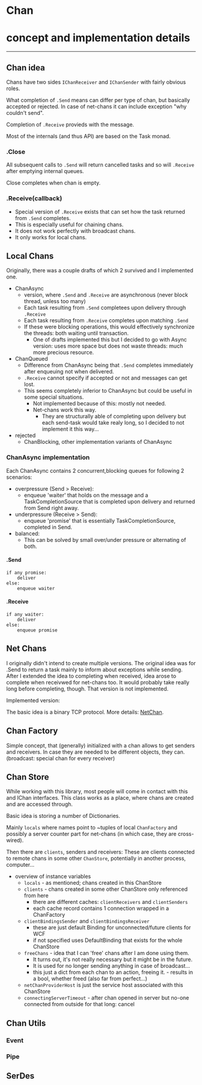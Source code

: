 Chan
====
# concept and implementation details
-----

## Chan idea
Chans have two sides `IChanReceiver` and `IChanSender` with fairly obvious roles.

What completion of `.Send` means can differ per type of chan, but basically accepted or rejected. In case of net-chans it can include exception "why couldn't send".

Completion of `.Receive` provieds with the message.

Most of the internals (and thus API) are based on the Task monad.

### .Close
All subsequent calls to `.Send` will return cancelled tasks and so will `.Receive` after emptying internal queues.

Close completes when chan is empty.

### .Receive(callback)
- Special version of `.Receive` exists that can set how the task returned from `.Send` completes.
- This is especially useful for chaining chans.
- It does not work perfectly with broadcast chans.
- It only works for local chans.

## Local Chans
Originally, there was a couple drafts of which 2 survived and I implemented one.
- ChanAsync
    - version, where `.Send` and `.Receive` are asynchronous (never block thread, unless too many)
    - Each task resulting from `.Send` completees upon delivery through `.Receive`
    - Each task resulting from `.Receive` completes upon matching `.Send`
    - If these were blocking operations, this would effectively synchronize the threads: both waiting until transaction.
        - One of drafts implemented this but I decided to go with Async version: uses more space but does not waste threads: much more precious resource.
- ChanQueued
    - Difference from ChanAsync being that `.Send` completes immediately after enqueuing not when delivered.
    - `.Receive` cannot specify if accepted or not and messages can get lost.
    - This seems completely inferior to ChanAsync but could be useful in some special situations.
        - Not implemented because of this: mostly not needed.
        - Net-chans work this way.
            - They are structurally able of completing upon delivery but each send-task would take realy long, so I decided to not implement it this way...
- rejected
    - ChanBlocking, other implementation variants of ChanAsync

### ChanAsync implementation

Each ChanAsync contains 2 concurrent,blocking queues for following 2 scenarios:
- overpressure (Send > Receive):
    - enqueue 'waiter' that holds on the message and a TaskCompletionSource that is completed upon delivery and returned from Send right away.
- underpressure (Receive > Send):
    - enqueue 'promise' that is essentially TaskCompletionSource, completed in Send.
- balanced:
    - This can be solved by small over/under pressure or alternating of both.

#### .Send
    if any promise:
        deliver
    else:
        enqueue waiter
#### .Receive
    if any waiter:
        deliver
    else:
        enqueue promise


## Net Chans
I originally didn't intend to create multiple versions. The original idea was for .Send to return a task mainly to inform about exceptions while sending. After I extended the idea to completing when received, idea arose to complete when receivwed for net-chans too. It would probably take really long before completing, though. That version is not implemented.

Implemented version:

The basic idea is a binary TCP protocol. More details: [NetChan](NetChan).

## Chan Factory

Simple concept, that (generally) initialized with a chan allows to get senders and receivers. In case they are needed to be different objects, they can. (broadcast: special chan for every receiver)

## Chan Store
While working with this library, most people will come in contact with this and IChan interfaces.
This class works as a place, where chans are created and are accessed through.

Basic idea is storing a number of Dictionaries. 

Mainly `locals` where names point to ~tuples of local `ChanFactory` and possibly a server counter part for net-chans (in which case, they are cross-wired).

Then there are `clients`, senders and receivers: These are clients connected to remote chans in some other `ChanStore`, potentially in another process, computer...

- overview of instance variables
    - `locals` - as mentioned; chans created in this ChanStore
    - `clients` - chans created in some other ChanStore only referenced from here
        - there are different caches: `clientReceivers` and `clientSenders`
        - each cache record contains 1 connection wrapped in a ChanFactory
    - `clientBindingsSender` and `clientBindingsReceiver`
        - these are just default Binding for unconnected/future clients for WCF
        - if not specified uses DefaultBinding that exists for the whole ChanStore
    - `freeChans` - idea that I can 'free' chans after I am done using them.
        - It turns out, it's not really necessary but it might be in the future.
        - It is used for no longer sending anything in case of broadcast...
        - this just a dict from each chan to an action, freeing it. - results in a bool, whether freed (also far from perfect...)
    - `netChanProviderHost` is just the service host associated with this ChanStore
    - `connectingServerTimeout` - after chan opened in server but no-one connected from outside for that long: cancel



## Chan Utils

### Event

### Pipe


## SerDes




















































